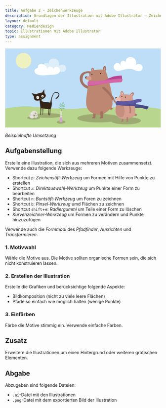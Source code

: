```yaml
---
title: Aufgabe 2 - Zeichenwerkzeuge
description: Grundlagen der Illustration mit Adobe Illustrator – Zeichenwerkzeuge - Aufgabe
layout: default
category: Mediendesign
topic: Illustrationen mit Adobe Illustrator
type: assignment
---
```



![Beispielhafte Umsetzung](./img/umsetzung_zeichnen.png)

_Beispielhafte Umsetzung_


## Aufgabenstellung

Erstelle eine Illustration, die sich aus mehreren Motiven zusammensetzt. Verwende dazu folgende Werkzeuge: 

- Shortcut `p`: _Zeichenstift-Werkzeug_ um Formen mit Hilfe von Punkte zu erstellen
- Shortcut `a`: _Direktauswahl-Werkzeug_ um Punkte einer Form zu bearbeiten 
- Shortcut `n`: _Buntstift-Werkzeug_ um Foren zu zeichnen
- Shortcut `b`: _Pinsel-Werkzeug_ umd Flächen zu zeichnen
- Shortcut `shift`+`e`: _Radiergummi_ um Teile einer Form zu löschen
- _Kurvenzeichner-Werkzeug_ um Formen zu verändern und Punkte hinzuzufügen

Verwende auch die _Formmodi_ des _Pfadfinder_, _Ausrichten_ und _Transformieren_.

### 1. Motivwahl
Wähle die Motive aus. Die Motive sollten organische Formen sein, die sich nicht konstruieren lassen.

### 2. Erstellen der Illustration
Erstelle die Grafiken und berücksichtige folgende Aspekte:
- Bildkomposition (nicht zu viele leere Flächen)
- Pfade so einfach wie möglich halten (wenige Punkte)

### 3. Einfärben
Färbe die Motive stimmig ein. Verwende einfache Farben.

## Zusatz
Erweitere die Illustrationen um einen Hintergrund oder weiteren grafischen Elementen.

## Abgabe
Abzugeben sind folgende Dateien:
- `.ai`-Datei mit den Illustrationen
- `.png`-Datei mit dem exportierten Bild der Illustration
